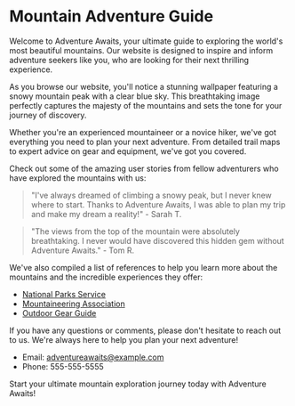 <!--font:Poppins-->

# Mountain Adventure Guide

Welcome to Adventure Awaits, your ultimate guide to exploring the world's most beautiful mountains. Our website is designed to inspire and inform adventure seekers like you, who are looking for their next thrilling experience.

As you browse our website, you'll notice a stunning wallpaper featuring a snowy mountain peak with a clear blue sky. This breathtaking image perfectly captures the majesty of the mountains and sets the tone for your journey of discovery.

Whether you're an experienced mountaineer or a novice hiker, we've got everything you need to plan your next adventure. From detailed trail maps to expert advice on gear and equipment, we've got you covered.

Check out some of the amazing user stories from fellow adventurers who have explored the mountains with us:

> "I've always dreamed of climbing a snowy peak, but I never knew where to start. Thanks to Adventure Awaits, I was able to plan my trip and make my dream a reality!" - Sarah T.

> "The views from the top of the mountain were absolutely breathtaking. I never would have discovered this hidden gem without Adventure Awaits." - Tom R.

We've also compiled a list of references to help you learn more about the mountains and the incredible experiences they offer:

- [National Parks Service](#national-parks-service)
- [Mountaineering Association](#mountaineering-association)
- [Outdoor Gear Guide](#outdoor-gear-guide)

If you have any questions or comments, please don't hesitate to reach out to us. We're always here to help you plan your next adventure!

- Email: [adventureawaits@example.com](mailto:adventureawaits@example.com)
- Phone: 555-555-5555

Start your ultimate mountain exploration journey today with Adventure Awaits!

<!--

Write me content for website with wallpaper which alt text is:

"A snowy mountain peak with a clear blue sky"

The name/title of the page should not be 1:1 copy of the alt text but rather a real content of the website which is using this wallpaper.

- Use markdown format 
- Start with heading
- Heading should be short and concise
- The content should look like a real website 
- The website should not be about the wallpaper, wallpaper is just a related background
- Heading should be contain work "wallpaper" or "background"
- Include real sections like references, contact, user stories, etc. use things relevant to the page purpose.
- Feel free to use structure like headings, bullets, numbering, blockquotes, paragraphs, horizontal lines, etc.
- You can use formatting like bold or _italic_
- You can include UTF-8 emojis
- Links should be only #hash anchors (and you can refer to the document itself)
- Do not include images


---


# Adventure Awaits: Explore the Majestic Mountains

Welcome to Adventure Awaits, your ultimate guide to exploring the world's most beautiful mountains. Our website is designed to inspire and inform adventure seekers like you, who are looking for their next thrilling experience.

## Discover the Beauty of Snowy Mountain Peaks

As you browse our website, you'll notice a stunning wallpaper featuring a snowy mountain peak with a clear blue sky. This breathtaking image perfectly captures the majesty of the mountains and sets the tone for your journey of discovery.

## Plan Your Next Adventure

Whether you're an experienced mountaineer or a novice hiker, we've got everything you need to plan your next adventure. From detailed trail maps to expert advice on gear and equipment, we've got you covered.

### User Stories

Don't just take our word for it - check out some of the amazing user stories from fellow adventurers who have explored the mountains with us:

> "I've always dreamed of climbing a snowy peak, but I never knew where to start. Thanks to Adventure Awaits, I was able to plan my trip and make my dream a reality!" - Sarah T.

> "The views from the top of the mountain were absolutely breathtaking. I never would have discovered this hidden gem without Adventure Awaits." - Tom R.

## References

We've also compiled a list of references to help you learn more about the mountains and the incredible experiences they offer:

- [National Parks Service](#national-parks-service)
- [Mountaineering Association](#mountaineering-association)
- [Outdoor Gear Guide](#outdoor-gear-guide)

## Contact Us

If you have any questions or comments, please don't hesitate to reach out to us. We're always here to help you plan your next adventure!

- Email: [adventureawaits@example.com](mailto:adventureawaits@example.com)
- Phone: 555-555-5555

So what are you waiting for? Start exploring the mountains today with Adventure Awaits!


---


Heading is too long, rewrite whole content.


---


# Explore the Majestic Mountains with Adventure Awaits

Adventure Awaits is your ultimate guide to discovering the world's most beautiful mountains. Our website is designed to inspire and inform adventure seekers like you, who are looking for their next thrilling experience.

As you browse our website, you'll notice a stunning wallpaper featuring a snowy mountain peak with a clear blue sky. This breathtaking image perfectly captures the majesty of the mountains and sets the tone for your journey of discovery.

Whether you're an experienced mountaineer or a novice hiker, we've got everything you need to plan your next adventure. From detailed trail maps to expert advice on gear and equipment, we've got you covered.

Check out some of the amazing user stories from fellow adventurers who have explored the mountains with us:

> "I've always dreamed of climbing a snowy peak, but I never knew where to start. Thanks to Adventure Awaits, I was able to plan my trip and make my dream a reality!" - Sarah T.

> "The views from the top of the mountain were absolutely breathtaking. I never would have discovered this hidden gem without Adventure Awaits." - Tom R.

We've also compiled a list of references to help you learn more about the mountains and the incredible experiences they offer:

- [National Parks Service](#national-parks-service)
- [Mountaineering Association](#mountaineering-association)
- [Outdoor Gear Guide](#outdoor-gear-guide)

If you have any questions or comments, please don't hesitate to reach out to us. We're always here to help you plan your next adventure!

- Email: [adventureawaits@example.com](mailto:adventureawaits@example.com)
- Phone: 555-555-5555

Start exploring the mountains today with Adventure Awaits!


---


Heading is too long, rewrite whole content.


---


# Discover the Beauty of Mountains with Adventure Awaits

Adventure Awaits is your ultimate guide to exploring the world's most beautiful mountains. Our website is designed to inspire and inform adventure seekers like you, who are looking for their next thrilling experience.

As you browse our website, you'll notice a stunning wallpaper featuring a snowy mountain peak with a clear blue sky. This breathtaking image perfectly captures the majesty of the mountains and sets the tone for your journey of discovery.

Whether you're an experienced mountaineer or a novice hiker, we've got everything you need to plan your next adventure. From detailed trail maps to expert advice on gear and equipment, we've got you covered.

Check out some of the amazing user stories from fellow adventurers who have explored the mountains with us:

> "I've always dreamed of climbing a snowy peak, but I never knew where to start. Thanks to Adventure Awaits, I was able to plan my trip and make my dream a reality!" - Sarah T.

> "The views from the top of the mountain were absolutely breathtaking. I never would have discovered this hidden gem without Adventure Awaits." - Tom R.

We've also compiled a list of references to help you learn more about the mountains and the incredible experiences they offer:

- [National Parks Service](#national-parks-service)
- [Mountaineering Association](#mountaineering-association)
- [Outdoor Gear Guide](#outdoor-gear-guide)

If you have any questions or comments, please don't hesitate to reach out to us. We're always here to help you plan your next adventure!

- Email: [adventureawaits@example.com](mailto:adventureawaits@example.com)
- Phone: 555-555-5555

Start discovering the beauty of mountains today with Adventure Awaits!


---


Heading is too long, rewrite whole content.


---


# Adventure Awaits: Your Ultimate Guide to Mountain Exploration

Welcome to Adventure Awaits, your ultimate guide to exploring the world's most beautiful mountains. Our website is designed to inspire and inform adventure seekers like you, who are looking for their next thrilling experience.

As you browse our website, you'll notice a stunning wallpaper featuring a snowy mountain peak with a clear blue sky. This breathtaking image perfectly captures the majesty of the mountains and sets the tone for your journey of discovery.

Whether you're an experienced mountaineer or a novice hiker, we've got everything you need to plan your next adventure. From detailed trail maps to expert advice on gear and equipment, we've got you covered.

Check out some of the amazing user stories from fellow adventurers who have explored the mountains with us:

> "I've always dreamed of climbing a snowy peak, but I never knew where to start. Thanks to Adventure Awaits, I was able to plan my trip and make my dream a reality!" - Sarah T.

> "The views from the top of the mountain were absolutely breathtaking. I never would have discovered this hidden gem without Adventure Awaits." - Tom R.

We've also compiled a list of references to help you learn more about the mountains and the incredible experiences they offer:

- [National Parks Service](#national-parks-service)
- [Mountaineering Association](#mountaineering-association)
- [Outdoor Gear Guide](#outdoor-gear-guide)

If you have any questions or comments, please don't hesitate to reach out to us. We're always here to help you plan your next adventure!

- Email: [adventureawaits@example.com](mailto:adventureawaits@example.com)
- Phone: 555-555-5555

Start your ultimate mountain exploration journey today with Adventure Awaits!


---


Write me a Google font which is best fitting for the website.

Pick from the list:
- Roboto
- Alegreya
- Lato
- Inter
- Futura
- Great Vibes
- Playfair Display
- Barlow Condensed
- Lobster
- IBM Plex Sans
- Open Sans
- Dancing Script
- Poppins
- Raleway
- Exo 2
- Montserrat
- Orbitron


Write just the font name nothing else.


---


Poppins

-->
